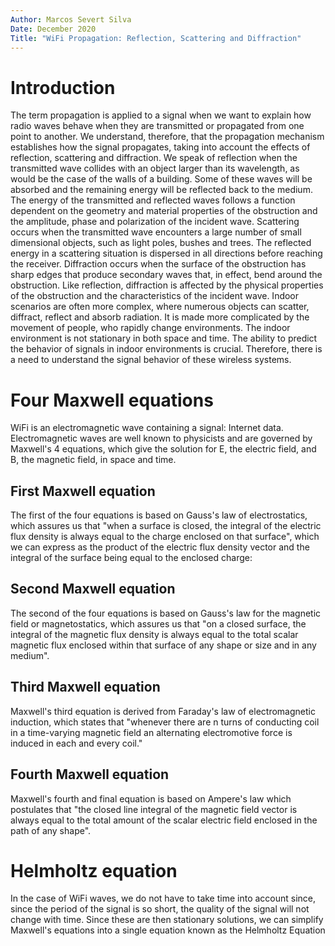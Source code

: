 ```yaml
---
Author: Marcos Severt Silva
Date: December 2020
Title: "WiFi Propagation: Reflection, Scattering and Diffraction"
---
```


# Introduction

The term propagation is applied to a signal when we want to explain how radio waves behave when they are transmitted or propagated from one point to another. We understand, therefore, that the propagation mechanism establishes how the signal propagates, taking into account the effects of reflection, scattering and diffraction.
We speak of reflection when the transmitted wave collides with an object larger than its wavelength, as would be the case of the walls of a building. Some of these waves will be absorbed and the remaining energy will be reflected back to the medium.  The energy of the transmitted and reflected waves follows a function dependent on the geometry and material properties of the obstruction and the amplitude, phase and polarization of the incident wave. Scattering occurs when the transmitted wave encounters a large number of small dimensional objects, such as light poles, bushes and trees. The reflected energy in a scattering situation is dispersed in all directions before reaching the receiver. Diffraction occurs when the surface of the obstruction has sharp edges that produce secondary waves that, in effect, bend around the obstruction. Like reflection, diffraction is affected by the physical properties of the obstruction and the characteristics of the incident wave.
Indoor scenarios are often more complex, where numerous objects can scatter, diffract, reflect and absorb radiation. It is made more complicated by the movement of people, who rapidly change environments. The indoor environment is not stationary in both space and time. The ability to predict the behavior of signals in indoor environments is crucial. Therefore, there is a need to understand the signal behavior of these wireless systems.

# Four Maxwell equations

WiFi is an electromagnetic wave containing a signal: Internet data. Electromagnetic waves are well known to physicists and are governed by Maxwell's 4 equations, which give the solution for E, the electric field, and B, the magnetic field, in space and time. 

## First Maxwell equation

The first of the four equations is based on Gauss's law of electrostatics, which assures us that "when a surface is closed, the integral of the electric flux density is always equal to the charge enclosed on that surface", which we can express as the product of the electric flux density vector and the integral of the surface being equal to the enclosed charge:

## Second Maxwell equation

The second of the four equations is based on Gauss's law for the magnetic field or magnetostatics, which assures us that "on a closed surface, the integral of the magnetic flux density is always equal to the total scalar magnetic flux enclosed within that surface of any shape or size and in any medium".

## Third Maxwell equation

Maxwell's third equation is derived from Faraday's law of electromagnetic induction, which states that "whenever there are n turns of conducting coil in a time-varying magnetic field an alternating electromotive force is induced in each and every coil."

## Fourth Maxwell equation

Maxwell's fourth and final equation is based on Ampere's law which postulates that "the closed line integral of the magnetic field vector is always equal to the total amount of the scalar electric field enclosed in the path of any shape".

# Helmholtz equation

In the case of WiFi waves, we do not have to take time into account since, since the period of the signal is so short, the quality of the signal will not change with time. Since these are then stationary solutions, we can simplify Maxwell's equations into a single equation known as the Helmholtz Equation

